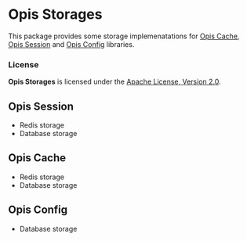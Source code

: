 Opis Storages
=============

This package provides some storage implemenatations for [Opis Cache](https://github.com/opis/cache),
[Opis Session](https://github.com/opis/session) and [Opis Config](https://github.com/opis/config) libraries.

### License

**Opis Storages** is licensed under the [Apache License, Version 2.0](http://www.apache.org/licenses/LICENSE-2.0). 


## Opis Session

* Redis storage
* Database storage

## Opis Cache

* Redis storage
* Database storage

## Opis Config

* Database storage